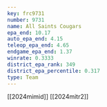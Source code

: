 ```yaml
---
key: frc9731
number: 9731
name: All Saints Cougars
epa_end: 10.17
auto_epa_end: 4.15
teleop_epa_end: 4.65
endgame_epa_end: 1.37
winrate: 0.3333
district_epa_rank: 349
district_epa_percentile: 0.317
type: Team
---
```

[[2024mimid]]
[[2024mitr2]]
